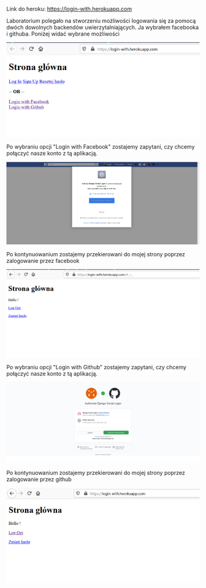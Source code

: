 
Link do heroku:
https://login-with.herokuapp.com

Laboratorium polegało na stworzeniu możliwości logowania się za pomocą dwóch dowolnych backendów uwierzytalniających. Ja wybrałem facebooka i githuba. Poniżej widać wybrane możliwości

![App](https://github.com/EllwartDawid/aplikacje-internetowe-ellwart-185ic/blob/master/Laboratorium3/ss/login.PNG)

Po wybraniu opcji "Login with Facebook" zostajemy zapytani, czy chcemy połączyć nasze konto z tą aplikacją.

![App](https://github.com/EllwartDawid/aplikacje-internetowe-ellwart-185ic/blob/master/Laboratorium3/ss/facebook1.PNG)

Po kontynuowanium zostajemy przekierowani do mojej strony poprzez zalogowanie przez facebook

![App](https://github.com/EllwartDawid/aplikacje-internetowe-ellwart-185ic/blob/master/Laboratorium3/ss/facebookpo1.PNG)

Po wybraniu opcji "Login with Github" zostajemy zapytani, czy chcemy połączyć nasze konto z tą aplikacją.

![App](https://github.com/EllwartDawid/aplikacje-internetowe-ellwart-185ic/blob/master/Laboratorium3/ss/github1.PNG)

Po kontynuowanium zostajemy przekierowani do mojej strony poprzez zalogowanie przez github

![App](https://github.com/EllwartDawid/aplikacje-internetowe-ellwart-185ic/blob/master/Laboratorium3/ss/githubpo1.PNG)

